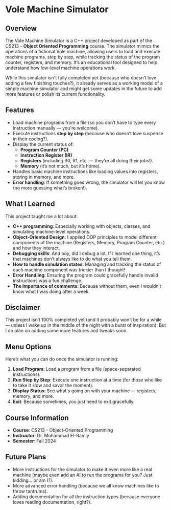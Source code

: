 # Vole Machine Simulator
 
## Overview
The Vole Machine Simulator is a C++ project developed as part of the CS213 - **Object Oriented Programming** course. The simulator mimics the operations of a fictional Vole machine, allowing users to load and execute machine programs, step by step, while tracking the status of the program counter, registers, and memory. It’s an educational tool designed to help understand how low-level machine operations work.

While this simulator isn't fully completed yet (because who doesn’t love adding a few finishing touches?), it already serves as a working model of a simple machine simulator and might get some updates in the future to add more features or polish its current functionality. 

## Features
- Load machine programs from a file (so you don’t have to type every instruction manually — you're welcome).
- Execute instructions **step by step** (because who doesn’t love suspense in their coding?).
- Display the current status of:
  - **Program Counter (PC)**
  - **Instruction Register (IR)**
  - **Registers** (including R0, R1, etc. — they’re all doing their jobs!).
  - **Memory** (it’s not much, but it’s home).
- Handles basic machine instructions like loading values into registers, storing in memory, and more.
- **Error handling**: If something goes wrong, the simulator will let you know (no more guessing what’s broken!).

## What I Learned 
This project taught me a lot about:
- **C++ programming**: Especially working with objects, classes, and simulating machine-level operations.
- **Object-Oriented Design**: I applied OOP principles to model different components of the machine (Registers, Memory, Program Counter, etc.) and how they interact.
- **Debugging skills**: And boy, did I debug a lot. If I learned one thing, it’s that machines don’t always like to do what you tell them.
- **How to handle simulation states**: Managing and tracking the status of each machine component was trickier than I thought!
- **Error Handling**: Ensuring the program could gracefully handle invalid instructions was a fun challenge.
- **The importance of comments**: Because without them, even I wouldn’t know what I was doing after a week. 

## Disclaimer
This project isn’t 100% completed yet (and it probably won’t be for a while — unless I wake up in the middle of the night with a burst of inspiration). But I do plan on adding some more features and tweaks soon.

## Menu Options
Here’s what you can do once the simulator is running:

1. **Load Program**: Load a program from a file (space-separated instructions).
2. **Run Step by Step**: Execute one instruction at a time (for those who like to take it slow and savor the moment).
3. **Display Status**: See what's going on with your machine — registers, memory, and more.
4. **Exit**: Because sometimes, you just need to exit gracefully.

## Course Information
- **Course**: CS213 - Object-Oriented Programming
- **Instructor**:  Dr. Mohammad El-Ramly
- **Semester**: Fall 2024

## Future Plans 
- More instructions for the simulator to make it even more like a real machine (maybe even add an AI to run the programs for you? Just kidding... or am I?).
- More advanced error handling (because we all know machines like to throw tantrums).
- Adding documentation for all the instruction types (because everyone loves reading documentation, right?).
